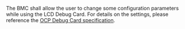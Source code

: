 The BMC shall allow the user to change some configuration parameters while
using the LCD Debug Card.  For details on the settings, please reference the
[OCP Debug Card specification][ocp_debug_spec].

[ocp_debug_spec]: https://www.opencompute.org/documents/facebook-ocp-debug-card-with-lcd-spec_v1p0
